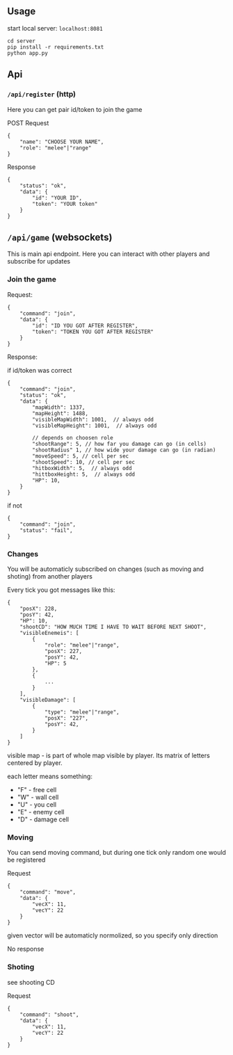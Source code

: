 ## Usage

start local server: `localhost:8081`

```
cd server
pip install -r requirements.txt
python app.py
```


## Api

### `/api/register` (http)

Here you can get pair id/token to join the game

POST Request

```
{
    "name": "CHOOSE YOUR NAME",
    "role": "melee"|"range"
}
```

Response

```
{
    "status": "ok",
    "data": {
        "id": "YOUR ID",
        "token": "YOUR token"
    }
}
```

## `/api/game` (websockets)

This is main api endpoint. Here you can interact with other players and subscribe for updates

### Join the game

Request:

```
{
    "command": "join",
    "data": {
        "id": "ID YOU GOT AFTER REGISTER",
        "token": "TOKEN YOU GOT AFTER REGISTER"
    }
}
```

Response:

if id/token was correct

```
{
    "command": "join",
    "status": "ok",
    "data": {
        "mapWidth": 1337,
        "mapHeight": 1488,
        "visibleMapWidth": 1001,  // always odd
        "visibleMapHeight": 1001,  // always odd

        // depends on choosen role
        "shootRange": 5, // how far you damage can go (in cells)
        "shootRadius" 1, // how wide your damage can go (in radian)
        "moveSpeed": 5, // cell per sec
        "shootSpeed": 10, // cell per sec
        "hitboxWidth": 5,  // always odd
        "hittboxHeight: 5,  // always odd
        "HP": 10,
    }
}
```

if not

```
{
    "command": "join",
    "status": "fail",
}
```


### Changes

You will be automaticly subscribed on changes (such as moving and shoting) from another players

Every tick you got messages like this:

```
{
    "posX": 228,
    "posY": 42,
    "HP": 10,
    "shootCD": "HOW MUCH TIME I HAVE TO WAIT BEFORE NEXT SHOOT",
    "visibleEnemeis": [
        {
            "role": "melee"|"range",
            "posX": 227,
            "posY": 42,
            "HP": 5
        },
        {
            ...
        }
    ],
    "visibleDamage": [
        {
            "type": "melee"|"range",
            "posX": "227",
            "posY": 42,
        }
    ]
}
```

visible map - is part of whole map visible by player. Its matrix of letters centered by player.

each letter means something:

- "F" - free cell
- "W" - wall cell
- "U" - you cell
- "E" - enemy cell
- "D" - damage cell


### Moving

You can send moving command, but during one tick only random one would be registered

Request
```
{
    "command": "move",
    "data": {
        "vecX": 11,
        "vecY": 22
    }
}
```

given vector will be automaticly normolized, so you specify only direction

No response


### Shoting

see shooting CD

Request
```
{
    "command": "shoot",
    "data": {
        "vecX": 11,
        "vecY": 22
    }
}
```

